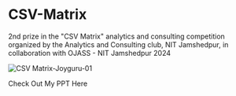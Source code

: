 # CSV-Matrix
2nd prize in the "CSV Matrix" analytics and consulting competition organized by the Analytics and Consulting club, NIT Jamshedpur, in collaboration with OJASS - NIT Jamshedpur 2024

![CSV Matrix-Joyguru-01](https://github.com/someshjoyguru/CSV-Matrix/assets/99559848/ef86985f-e41b-42a9-8c6e-8aa1d4cba50c)

Check Out My PPT Here
